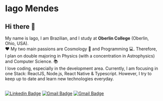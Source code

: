 # Iago Mendes

## Hi there 👋
My name is Iago, I am Brazilian, and I study at **Oberlin College** (Oberlin, Ohio, USA).
<br /> :heart: My two main passions are Cosmology :telescope: and Programming :computer:. Therefore, I plan on double majoring in Physics (with a concentration in Astrophysics) and Computer Science. :books:
<br /> I love coding, especially in the development area. Currently, I am focusing in one Stack: ReactJS, Node.js, React Native & Typescript. However, I try to keep up to date and learn new technologies everyday.

 <br/> [![Linkedin Badge](https://img.shields.io/badge/-IagoMendes-blue?style=flat-square&logo=Linkedin&logoColor=white&link=https://www.linkedin.com/in/iago-mendes-21a2361a2/)](https://www.linkedin.com/in/iago-mendes-21a2361a2/) 
 [![Gmail Badge](https://img.shields.io/badge/-iagobrazmendes@gmail.com-c14438?style=flat-square&logo=Gmail&logoColor=white&link=mailto:iagobrazmendes@gmail.com)](mailto:iagobrazmendes@gmail.com)
 [![Gmail Badge](https://img.shields.io/badge/-Iago.Braz.Mendes@oberlin.edu-c14438?style=flat-square&logo=Gmail&logoColor=white&link=mailto:Iago.Braz.Mendes@oberlin.edu)](mailto:Iago.Braz.Mendes@oberlin.edu)
